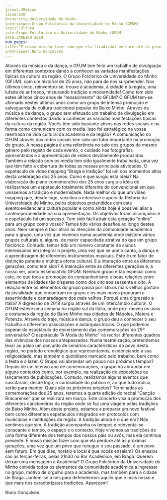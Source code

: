 ```yaml
---
jornal:UMdicas
issue:160
University:Universidade do Minho
interviewee:Grupo Folclórico da Universidade do Minho (GFUM)
topis:Cultura
role:Grupo Folclórico da Universidade do Minho (GFUM)
date:JANEIRO 2019
num_pages:
title:“É nossa missão fazer com que ela (tradição) perdure até às próximas gerações...”
interviewer:Nuno Gonçalves
---
```

Através da música e da dança, o GFUM tem feito um trabalho de divulgação em diferentes
contextos dando a conhecer as variadas manifestações típicas da cultura da região.
O Grupo Folclórico da Universidade do
Minho (GFUM), com um historial de 25
anos, não para de nos surpreender. Nos
últimos cinco, reinventou-se, trouxe à
academia, à cidade e à região, uma lufada
de ar fresco, misturando tradição e
modernidade!
Como tem sido estes últimos cinco anos
de “renascimento” do GFUM?
O GFUM tem-se afirmado nestes últimos
anos como um grupo de intensa promoção
e salvaguarda da cultura tradicional
popular do Baixo Minho. Através
da música e da dança, o grupo tem efetuado
um trabalho de divulgação em diferentes
contextos dando a conhecer as
variadas manifestações típicas da cultura
da região.
Vocês têm sido bastante ativos nas redes
sociais e na forma como comunicam com
os media. Isso foi estratégico na vossa
reentrada na vida cultural da academia
e da região?
A comunicação do GFUM através das redes
sociais tem sido um fator importante
na promoção do grupo. A nossa página
é uma referência no seio dos grupos
do mesmo género pelo registo de cada
evento, o cuidado nas fotografias apresentadas
e a apresentação de vídeos devidamente
produzidos. Também a relação
com os media tem sido igualmente trabalhada,
uma vez que têm feito a cobertura
de todas as nossas principais
atividades.
O espetáculo de vídeo mapping “Braga
é tradição” foi um dos momentos altos
desta celebração dos 25 anos. Como é que
surgiu esta ideia?
Na elaboração do plano comemorativo dos
25 anos surgiu a ideia de realizarmos um
espetáculo totalmente diferente do convencional
em que uníssemos a tradição
e modernidade. Nada melhor do que um
vídeo mapping que, desde logo, suscitou
o interesse e apoio da Reitoria da Universidade
do Minho, pelos objetivos pretendidos
com este evento:evidenciar a
cultura popular e como ainda hoje é possível
aliar a contemporaneidade na sua
apresentação. Os objetivos foram alcançados
e o espetáculo foi um sucesso.
Tem sido fácil atrair esta geração “online”
para um grupo como vosso?
Temos tido vários desafios ao longo
destes anos. Nem sempre é fácil atrair
as atenções da comunidade académica
para o grupo, uma vez que vivemos numa
academia onde existem vários grupos
culturais e, alguns, de maior capacidade
atrativa do que um grupo folclórico. Contudo,
temos tido um número constante de
alunos interessados em integrar o projeto,
uma vez que se une o canto, a dança e a
aprendizagem de diferentes instrumentos
musicais. Este é um fator de distinção
perante a múltipla oferta cultural.
E a interação entre as diferentes gerações,
como tem sido?
A interação entre as diferentes gerações
é, a nosso ver, ponto essencial do GFUM.
Nenhum grupo é tão especial como este,
no que toca à promoção do companheirismo
e boas relações entre elementos
de idades tão díspares como dos oito
aos sessenta e oito. A relação entre os elementos
do grupo passa por isto:os mais
velhos gostam da jovialidade que encontram
no grupo e os mais novos procuram
a assertividade e camaradagem dos mais
velhos.
Porquê uma digressão a Itália?
A digressão de 2018 surgiu através de um
intercâmbio cultural. O GFUM esteve uma
semana na região sul da Itália, onde pro-
moveu os usos e costumes da região do
Baixo Minho nas cidades de Nápoles, Matera
e Potenza. Através do traje, música
e dança, o grupo deu a conhecer o seu
trabalho a diferentes associações e autarquias
locais.
O que podemos esperar do espetáculo de
encerramento das comemorações do 25º
aniversário?
O espetáculo “À Moda do Minho” irá recriar
diferentes quadros das vivências dos
nossos antepassados. Numa teatralização,
pretendemos levar ao palco um conjunto
de cenários característicos do povo desta
região, no período cronológico que representamos,
evidenciando a sua religiosidade,
mas também o quotidiano marcado
pelo trabalho, bem como a festa e o lazer.
O Grupo vai abrandar um pouco nos
próximos tempos?
Depois de um intenso ano de comemorações,
o grupo irá abrandar em alguns
contextos como, por exemplo, na realização
de exposições ou lançamento de
publicações. Contudo, realizamos alguns
eventos que suscitaram, desde logo, a curiosidade
do público e, ao que tudo indica,
serão para manter.
Quais são os próximos projetos?
Terminadas as comemorações dos 25
anos, teremos a quarta edição do recital
“Canção Bracarense” que se realizará em
março. Este concerto visa a promoção dos
diferentes cancioneiros da região onde se
faz uma viagem pelas tradições do Baixo
Minho. Além deste projeto, estamos a
preparar um novo festival bem como diferentes
espetáculos integrados em protocolos
com municípios e instituições
da região.
A tradição ainda é o que era?
Nós sentimos que sim. A tradição acompanha
os tempos e reinventa-se consoante
o tempo, o espaço e o contexto.
Hoje vivemos as tradições de uma forma
diferente dos tempos dos nossos pais ou
avós, mas ela continua presente. É nossa
missão fazer com que ela perdure até às
próximas gerações, uma vez que um povo
que renegue o seu passado, é um povo
sem futuro.
Em que dias, horário e local é que vocês
ensaiam?
Os ensaios são às terças-feiras, pelas
21h30 no Bar Académico, em Braga.
Querem deixar uma mensagem à Academia?
O Grupo Folclórico da Universidade do
Minho convida todos os elementos da
comunidade académica a ingressar no
grupo, motivo de orgulho para a academia,
mas também para a cidade de
Braga. Juntem-se a nós para defendermos
aquilo que é mais nosso e que mais
nos caracteriza:as tradições. Apareçam!

Nuno Gonçalves